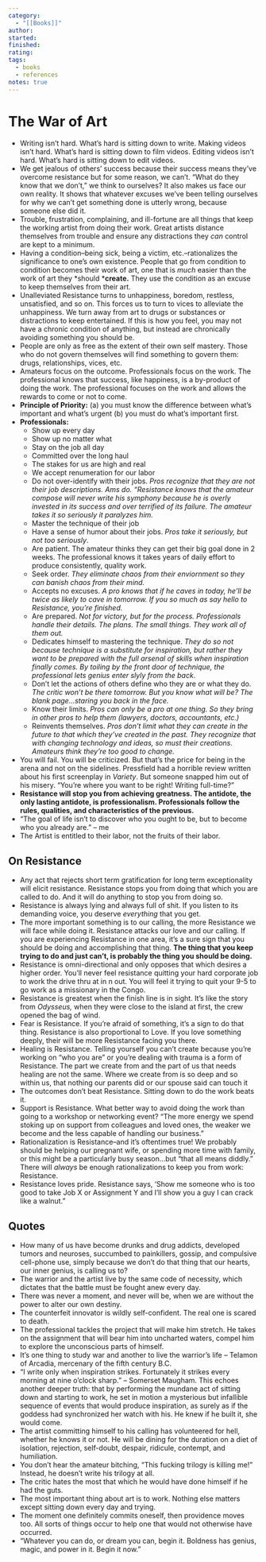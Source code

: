 ```yaml
---
category:
  - "[[Books]]"
author: 
started: 
finished: 
rating: 
tags:
  - books
  - references
notes: true
---
```

# The War of Art

- Writing isn’t hard. What’s hard is sitting down to write. Making videos isn’t hard. What’s hard is sitting down to film videos. Editing videos isn’t hard. What’s hard is sitting down to edit videos.
- We get jealous of others’ success because their success means they’ve overcome resistance but for some reason, we can’t. “What do they know that we don’t,” we think to ourselves? It also makes us face our own reality. It shows that whatever excuses we’ve been telling ourselves for why we can’t get something done is utterly wrong, because someone else did it.
- Trouble, frustration, complaining, and ill-fortune are all things that keep the working artist from doing their work. Great artists distance themselves from trouble and ensure any distractions they _can_ control are kept to a minimum.
- Having a condition–being sick, being a victim, etc.–rationalizes the significance to one’s own existence. People that go from condition to condition becomes their work of art, one that is _much_ easier than the work of art they *should ***create.** They use the condition as an excuse to keep themselves from their art.
- Unalleviated Resistance turns to unhappiness, boredom, restless, unsatisfied, and so on. This forces us to turn to vices to alleviate the unhappiness. We turn away from art to drugs or substances or distractions to keep entertained. If this is how you feel, you may not have a chronic condition of anything, but instead are chronically avoiding something you should be.
- People are only as free as the extent of their own self mastery. Those who do not govern themselves will find something to govern them: drugs, relationships, vices, etc.
- Amateurs focus on the outcome. Professionals focus on the work. The professional knows that success, like happiness, is a by-product of doing the work. The professional focuses on the work and allows the rewards to come or not to come.
- **Principle of Priority:** (a) you must know the difference between what’s important and what’s urgent (b) you must do what’s important first.
- **Professionals:**
    - Show up every day
    - Show up no matter what
    - Stay on the job all day
    - Committed over the long haul
    - The stakes for us are high and real
    - We accept renumeration for our labor
    - Do not over-identify with their jobs. _Pros recognize that they are not their job descriptions. Ams do. “Resistance knows that the amateur compose will never write his symphony because he is overly invested in its success and over_ _terrified of its failure. The amateur takes it so seriously it paralyzes him._
    - Master the technique of their job
    - Have a sense of humor about their jobs. _Pros take it seriously, but not too seriously_.
    - Are patient. The amateur thinks they can get their big goal done in 2 weeks. The professional knows it takes years of daily effort to produce consistently, quality work.
    - Seek order. _They eliminate chaos from their enviornment so they can banish chaos from their mind._
    - Accepts no excuses. _A pro knows that if he caves in today, he’ll be twice as likely to cave in tomorrow. If you so much as say hello to Resistance, you’re finished._
    - Are prepared. _Not for victory, but for the process. Professionals handle their details. The plans. The small things. They work all of them out._
    - Dedicates himself to mastering the technique. _They do so not because technique is a substitute for inspiration, but rather they want to be prepared with the full arsenal of skills when inspiration finally comes. By toiling by the front door of technique, the professional lets genius enter slyly from the back._
    - Don’t let the actions of others define who they are or what they do. _The critic won’t be there tomorrow. But you know what will be? The blank page…staring you back in the face._
    - Know their limits. _Pros can only be a pro at one thing. So they bring in other pros to help them (lawyers, doctors, accountants, etc.)_
    - Reinvents themselves. _Pros don’t limit what they can create in the future to that which they’ve created in the past. They recognize that with changing technology and ideas, so must their creations. Amateurs think they’re too good to change._
- You will fail. You will be criticized. But that’s the price for being in the arena and not on the sidelines. Pressfield had a horrible review written about his first screenplay in _Variety_. But someone snapped him out of his misery. “You’re where you want to be right! Writing full-time?”
- **Resistance will stop you from achieving greatness. The antidote, the only lasting antidote, is professionalism. Professionals follow the rules, qualities, and characteristics of the previous.**
- “The goal of life isn’t to discover who you ought to be, but to become who you already are.” – me
- The Artist is entitled to their labor, not the fruits of their labor.

## On Resistance

- Any act that rejects short term gratification for long term exceptionality will elicit resistance. Resistance stops you from doing that which you are called to do. And it will do anything to stop you from doing so.
- Resistance is always lying and always full of shit. If you listen to its demanding voice, you deserve _everything_ that you get.
- The more important something is to our calling, the more Resistance we will face while doing it. Resistance attacks our love and our calling. If you are experiencing Resistance in one area, it’s a sure sign that you should be doing and accomplishing that thing. **The thing that you keep trying to do and just can’t, is probably the thing you should be doing.**
- Resistance is omni-directional and only opposes that which desires a higher order. You’ll never feel resistance quitting your hard corporate job to work the drive thru at in n out. You will feel it trying to quit your 9-5 to go work as a missionary in the Congo.
- Resistance is greatest when the finish line is in sight. It’s like the story from _Odysseus,_ when they were close to the island at first, the crew opened the bag of wind.
- Fear is Resistance. If you’re afraid of something, it’s a sign to do that thing. Resistance is also proportional to Love. If you love something deeply, their will be more Resistance facing you there.
- Healing is Resistance. Telling yourself you can’t create because you’re working on “who you are” or you’re dealing with trauma is a form of Resistance. The part we create from and the part of us that needs healing are not the same. Where we create from is so deep and so within us, that nothing our parents did or our spouse said can touch it
- The outcomes don’t beat Resistance. Sitting down to do the work beats it.
- Support is Resistance. What better way to avoid doing the work than going to a workshop or networking event? “The more energy we spend stoking up on support from colleagues and loved ones, the weaker we become and the less capable of handling our business.”
- Rationalization is Resistance–and it’s oftentimes true! We probably should be helping our pregnant wife, or spending more time with family, or this might be a particularly busy season…but “that all means diddly.” There will _always_ be enough rationalizations to keep you from work: Resistance.
- Resistance loves pride. Resistance says, ‘Show me someone who is too good to take Job X or Assignment Y and I’ll show you a guy I can crack like a walnut.”

## Quotes

- How many of us have become drunks and drug addicts, developed tumors and neuroses, succumbed to painkillers, gossip, and compulsive cell-phone use, simply because we don’t do that thing that our hearts, our inner genius, is calling us to?
- The warrior and the artist live by the same code of necessity, which dictates that the battle must be fought anew every day.
- There was never a moment, and never will be, when we are without the power to alter our own destiny.
- The counterfeit innovator is wildly self-confident. The real one is scared to death.
- The professional tackles the project that will make him stretch. He takes on the assignment that will bear him into uncharted waters, compel him to explore the unconscious parts of himself.
- It’s one thing to study war and another to live the warrior’s life – Telamon of Arcadia, mercenary of the fifth century B.C.
- “I write only when inspiration strikes. Fortunately it strikes every morning at nine o’clock sharp.” – Somerset Maugham. This echoes another deeper truth: that by performing the mundane act of sitting down and starting to work, he set in motion a mysterious but infallible sequence of events that would produce inspiration, as surely as if the goddess had synchronized her watch with his. He knew if he built it, she would come.
- The artist committing himself to his calling has volunteered for hell, whether he knows it or not. He will be dining for the duration on a diet of isolation, rejection, self-doubt, despair, ridicule, contempt, and humiliation.
- You don’t hear the amateur bitching, “This fucking trilogy is killing me!” Instead, he doesn’t write his trilogy at all.
- The critic hates the most that which he would have done himself if he had the guts.
- The most important thing about art is to work. Nothing else matters except sitting down every day and trying.
- The moment one definitely commits oneself, then providence moves too. All sorts of things occur to help one that would not otherwise have occurred.
- “Whatever you can do, or dream you can, begin it. Boldness has genius, magic, and power in it. Begin it now.”